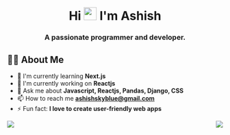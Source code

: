 <h1 align="center">Hi <img src="https://raw.githubusercontent.com/MartinHeinz/MartinHeinz/master/wave.gif" height="30px"> I'm Ashish</h1>
<h3 align="center">A passionate programmer and developer.</h3>

## 🙋‍♂️ About Me

- 🌱 I'm currently learning **Next.js**
- 🔭 I'm currently working on **Reactjs**
- 💬 Ask me about **Javascript, Reactjs, Pandas, Django, CSS**
- 📫 How to reach me **ashishskyblue@gmail.com**
- ⚡ Fun fact: **I love to create user-friendly web apps**

<p style="display:flex; align-items:center; justify-content:space-between;">
<a href="https://github.com/Ellipsion"><img src="https://github-readme-streak-stats.herokuapp.com?user=Ellipsion&theme=radical&hide_border=true"> </a>
<a href="https://github.com/Ellipsion"><img src="https://github-readme-stats.vercel.app/api/top-langs/?username=ellipsion&layout=compact&theme=radical&hide_border=true"> </a>
</p>
